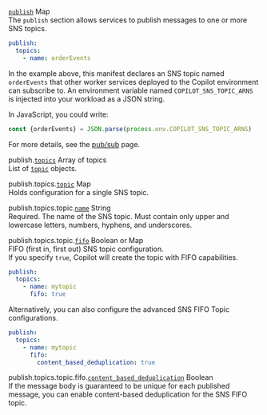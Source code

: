 <div class="separator"></div>

<a id="publish" href="#publish" class="field">`publish`</a> <span class="type">Map</span>  
The `publish` section allows services to publish messages to one or more SNS topics.

```yaml
publish:
  topics:
    - name: orderEvents
```

In the example above, this manifest declares an SNS topic named `orderEvents` that other worker services deployed to the Copilot environment can subscribe to. An environment variable named `COPILOT_SNS_TOPIC_ARNS` is injected into your workload as a JSON string.

In JavaScript, you could write:
```js
const {orderEvents} = JSON.parse(process.env.COPILOT_SNS_TOPIC_ARNS)
```
For more details, see the [pub/sub](../developing/publish-subscribe.en.md) page.

<span class="parent-field">publish.</span><a id="publish-topics" href="#publish-topics" class="field">`topics`</a> <span class="type">Array of topics</span>  
List of [`topic`](#publish-topics-topic) objects.

<span class="parent-field">publish.topics.</span><a id="publish-topics-topic" href="#publish-topics-topic" class="field">`topic`</a> <span class="type">Map</span>  
Holds configuration for a single SNS topic.

<span class="parent-field">publish.topics.topic.</span><a id="publish-topics-topic-topic-name" href="#publish-topics-topic-topic-name" class="field">`name`</a> <span class="type">String</span>  
Required. The name of the SNS topic. Must contain only upper and lowercase letters, numbers, hyphens, and underscores.

<span class="parent-field">publish.topics.topic.</span><a id="publish-topics-topic-fifo" href="#publish-topics-topic-fifo" class="field">`fifo`</a> <span class="type">Boolean or Map</span>  
FIFO (first in, first out) SNS topic configuration.  
If you specify `true`, Copilot will create the topic with FIFO capabilities.

```yaml
publish:
  topics:
    - name: mytopic
      fifo: true
```

Alternatively, you can also configure the advanced SNS FIFO Topic configurations.
```yaml
publish:
  topics:
    - name: mytopic
      fifo:
        content_based_deduplication: true
```

<span class="parent-field">publish.topics.topic.fifo.</span><a id="publish-topics-topic-fifo-content-based-deduplication" href="#publish-topics-topic-fifo-content-based-deduplication" class="field">`content_based_deduplication`</a> <span class="type">Boolean</span>   
If the message body is guaranteed to be unique for each published message, you can enable content-based deduplication for the SNS FIFO topic.